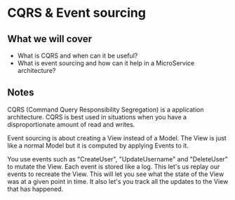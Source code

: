 # CQRS & Event sourcing

## What we will cover

- What is CQRS and when can it be useful?
- What is event sourcing and how can it help in a MicroService architecture?

## Notes

CQRS (Command Query Responsibility Segregation) is a application architecture.
CQRS is best used in situations when you have a disproportionate amount of read and writes.

Event sourcing is about creating a View instead of a Model. The View is just like a normal Model but it is computed by applying Events to it.

You use events such as "CreateUser", "UpdateUsername" and "DeleteUser" to mutate the View.
Each event is stored like a log. This let's us replay our events to recreate the View.
This will let you see what the state of the View was at a given point in time. It also let's you track all the updates to the View that has happened.

